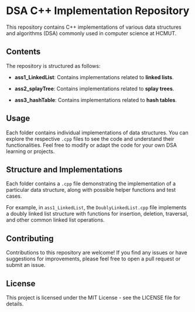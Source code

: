 
 # DSA C++ Implementation Repository

This repository contains C++ implementations of various data structures and algorithms (DSA) commonly used in computer science at HCMUT. 

## Contents

The repository is structured as follows:

- **ass1_LinkedList**: Contains implementations related to **linked lists**.

- **ass2_splayTree**: Contains implementations related to **splay trees**.

- **ass3_hashTable**: Contains implementations related to **hash tables**.



## Usage

Each folder contains individual implementations of data structures. You can explore the respective `.cpp` files to see the code and understand their functionalities. Feel free to modify or adapt the code for your own DSA learning or projects.

##  Structure and Implementations

Each folder contains a `.cpp` file demonstrating the implementation of a particular data structure, along with possible helper functions and test cases. 

For example, in `ass1_LinkedList`, the `DoublyLinkedList.cpp` file implements a doubly linked list structure with functions for insertion, deletion, traversal, and other common linked list operations.

## Contributing

Contributions to this repository are welcome! If you find any issues or have suggestions for improvements, please feel free to open a pull request or submit an issue.

## License

This project is licensed under the MIT License - see the LICENSE file for details.
